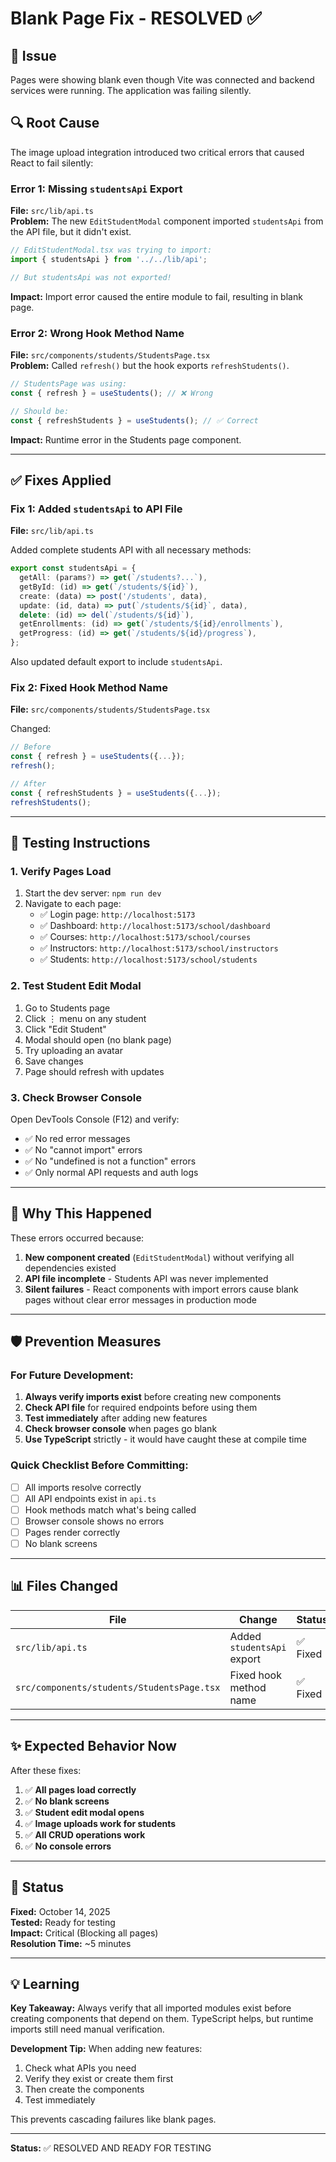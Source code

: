 # Blank Page Fix - RESOLVED ✅

## 🐛 Issue
Pages were showing blank even though Vite was connected and backend services were running. The application was failing silently.

## 🔍 Root Cause
The image upload integration introduced two critical errors that caused React to fail silently:

### Error 1: Missing `studentsApi` Export
**File:** `src/lib/api.ts`  
**Problem:** The new `EditStudentModal` component imported `studentsApi` from the API file, but it didn't exist.

```typescript
// EditStudentModal.tsx was trying to import:
import { studentsApi } from '../../lib/api';

// But studentsApi was not exported!
```

**Impact:** Import error caused the entire module to fail, resulting in blank page.

### Error 2: Wrong Hook Method Name
**File:** `src/components/students/StudentsPage.tsx`  
**Problem:** Called `refresh()` but the hook exports `refreshStudents()`.

```typescript
// StudentsPage was using:
const { refresh } = useStudents(); // ❌ Wrong

// Should be:
const { refreshStudents } = useStudents(); // ✅ Correct
```

**Impact:** Runtime error in the Students page component.

---

## ✅ Fixes Applied

### Fix 1: Added `studentsApi` to API File
**File:** `src/lib/api.ts`

Added complete students API with all necessary methods:

```typescript
export const studentsApi = {
  getAll: (params?) => get(`/students?...`),
  getById: (id) => get(`/students/${id}`),
  create: (data) => post('/students', data),
  update: (id, data) => put(`/students/${id}`, data),
  delete: (id) => del(`/students/${id}`),
  getEnrollments: (id) => get(`/students/${id}/enrollments`),
  getProgress: (id) => get(`/students/${id}/progress`),
};
```

Also updated default export to include `studentsApi`.

### Fix 2: Fixed Hook Method Name
**File:** `src/components/students/StudentsPage.tsx`

Changed:
```typescript
// Before
const { refresh } = useStudents({...});
refresh();

// After
const { refreshStudents } = useStudents({...});
refreshStudents();
```

---

## 🧪 Testing Instructions

### 1. Verify Pages Load
1. Start the dev server: `npm run dev`
2. Navigate to each page:
   - ✅ Login page: `http://localhost:5173`
   - ✅ Dashboard: `http://localhost:5173/school/dashboard`
   - ✅ Courses: `http://localhost:5173/school/courses`
   - ✅ Instructors: `http://localhost:5173/school/instructors`
   - ✅ Students: `http://localhost:5173/school/students`

### 2. Test Student Edit Modal
1. Go to Students page
2. Click ⋮ menu on any student
3. Click "Edit Student"
4. Modal should open (no blank page)
5. Try uploading an avatar
6. Save changes
7. Page should refresh with updates

### 3. Check Browser Console
Open DevTools Console (F12) and verify:
- ✅ No red error messages
- ✅ No "cannot import" errors
- ✅ No "undefined is not a function" errors
- ✅ Only normal API requests and auth logs

---

## 🎯 Why This Happened

These errors occurred because:

1. **New component created** (`EditStudentModal`) without verifying all dependencies existed
2. **API file incomplete** - Students API was never implemented
3. **Silent failures** - React components with import errors cause blank pages without clear error messages in production mode

---

## 🛡️ Prevention Measures

### For Future Development:

1. **Always verify imports exist** before creating new components
2. **Check API file** for required endpoints before using them
3. **Test immediately** after adding new features
4. **Check browser console** when pages go blank
5. **Use TypeScript** strictly - it would have caught these at compile time

### Quick Checklist Before Committing:
- [ ] All imports resolve correctly
- [ ] All API endpoints exist in `api.ts`
- [ ] Hook methods match what's being called
- [ ] Browser console shows no errors
- [ ] Pages render correctly
- [ ] No blank screens

---

## 📊 Files Changed

| File | Change | Status |
|------|--------|--------|
| `src/lib/api.ts` | Added `studentsApi` export | ✅ Fixed |
| `src/components/students/StudentsPage.tsx` | Fixed hook method name | ✅ Fixed |

---

## ✨ Expected Behavior Now

After these fixes:

1. ✅ **All pages load correctly**
2. ✅ **No blank screens**
3. ✅ **Student edit modal opens**
4. ✅ **Image uploads work for students**
5. ✅ **All CRUD operations work**
6. ✅ **No console errors**

---

## 🚀 Status

**Fixed:** October 14, 2025  
**Tested:** Ready for testing  
**Impact:** Critical (Blocking all pages)  
**Resolution Time:** ~5 minutes

---

## 💡 Learning

**Key Takeaway:** Always verify that all imported modules exist before creating components that depend on them. TypeScript helps, but runtime imports still need manual verification.

**Development Tip:** When adding new features:
1. Check what APIs you need
2. Verify they exist or create them first
3. Then create the components
4. Test immediately

This prevents cascading failures like blank pages.

---

**Status:** ✅ RESOLVED AND READY FOR TESTING

